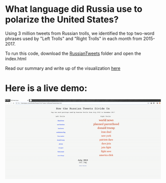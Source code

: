 # What language did Russia use to polarize the United States?

Using 3 million tweets from Russian trolls, we identified the top two-word phrases used by "Left Trolls" and "Right Trolls" in each month from 2015-2017.

To run this code, download the [RussianTweets](https://github.com/tony-goss/Troll-Tweets-Viz/blob/master/RussianTweets) folder and open the index.html

Read our summary and write up of the visualization [here](https://github.com/tony-goss/Troll-Tweets-Viz/blob/master/RussianTweets/WriteUp.pdf)

# Here is a live demo: 

![demo](tweet-final-demo.gif)
